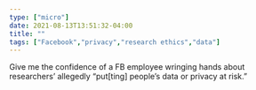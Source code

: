 ```yaml
---
type: ["micro"]
date: 2021-08-13T13:51:32-04:00
title: ""
tags: ["Facebook","privacy","research ethics","data"]
---
```

Give me the confidence of a FB employee wringing hands about researchers’ allegedly “put[ting] people’s data or privacy at risk.”
